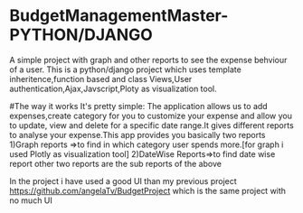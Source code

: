 # BudgetManagementMaster-PYTHON/DJANGO
A simple project with graph and other reports to see the expense behviour of a user.
This is a python/django project which uses template inheritence,function based and class Views,User authentication,Ajax,Javscript,Ploty 
as visualization tool.

#The way it works
It's pretty simple: The application allows us to add expenses,create category for you to customize your expense and allow you to update,
view and delete for a specific date range.It gives different reports to analyse your expense.This app provides you basically two reports
1)Graph reports =>to find in which category user spends more.[for graph i used Plotly as visualization tool]
2)DateWise Reports=>to find date wise report
other two reports are the sub reports of the above

In the project i have used a good UI than my previous project https://github.com/angelaTv/BudgetProject which is the same project with no 
much UI

